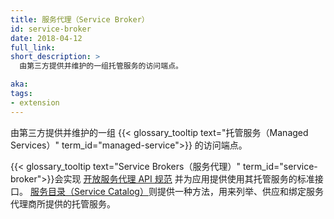 ```yaml
---
title: 服务代理（Service Broker）
id: service-broker
date: 2018-04-12
full_link: 
short_description: >
  由第三方提供并维护的一组托管服务的访问端点。

aka: 
tags:
- extension
---
```


<!--
---
title: Service Broker
id: service-broker
date: 2018-04-12
full_link: 
short_description: >
  An endpoint for a set of Managed Services offered and maintained by a third-party.

aka: 
tags:
- extension
---
-->

<!--
 An endpoint for a set of {{< glossary_tooltip text="Managed Services" term_id="managed-service" >}} offered and maintained by a third-party.
-->
由第三方提供并维护的一组 {{< glossary_tooltip text="托管服务（Managed Services）" term_id="managed-service">}} 的访问端点。

<!--more--> 

<!--
{{< glossary_tooltip text="Service Brokers" term_id="service-broker" >}} implement the
[Open Service Broker API spec](https://github.com/openservicebrokerapi/servicebroker/blob/v2.13/spec.md)
and provide a standard interface for applications to use their Managed Services.
[Service Catalog](/docs/concepts/extend-kubernetes/service-catalog/) provides a way to
list, provision, and bind with Managed Services offered by Service Brokers.
-->

{{< glossary_tooltip text="Service Brokers（服务代理）" term_id="service-broker">}}会实现
[开放服务代理 API 规范](https://github.com/openservicebrokerapi/servicebroker/blob/v2.13/spec.md)
并为应用提供使用其托管服务的标准接口。
[服务目录（Service Catalog）](/zh/docs/concepts/extend-kubernetes/service-catalog/)则提供一种方法，用来列举、供应和绑定服务代理商所提供的托管服务。
